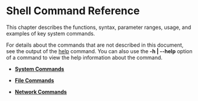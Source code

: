 # Shell Command Reference

This chapter describes the functions, syntax, parameter ranges, usage, and examples of key system commands.

For details about the commands that are not described in this document, see the output of the  [help](kernel-small-debug-shell-cmd-help.md)  command. You can also use the  **-h | --help**  option of a command to view the help information about the command.

-   **[System Commands](kernel-small-debug-shell-cmd.md)**  

-   **[File Commands](kernel-small-debug-shell-file.md)**  

-   **[Network Commands](kernel-small-debug-shell-net.md)**  


